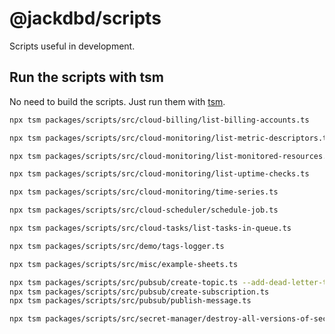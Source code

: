 # @jackdbd/scripts

Scripts useful in development.

## Run the scripts with tsm

No need to build the scripts. Just run them with [tsm](https://github.com/lukeed/tsm).

```sh
npx tsm packages/scripts/src/cloud-billing/list-billing-accounts.ts
```

```sh
npx tsm packages/scripts/src/cloud-monitoring/list-metric-descriptors.ts

npx tsm packages/scripts/src/cloud-monitoring/list-monitored-resources.ts

npx tsm packages/scripts/src/cloud-monitoring/list-uptime-checks.ts

npx tsm packages/scripts/src/cloud-monitoring/time-series.ts
```

```sh
npx tsm packages/scripts/src/cloud-scheduler/schedule-job.ts
```

```sh
npx tsm packages/scripts/src/cloud-tasks/list-tasks-in-queue.ts
```

```sh
npx tsm packages/scripts/src/demo/tags-logger.ts
```

```sh
npx tsm packages/scripts/src/misc/example-sheets.ts
```

```sh
npx tsm packages/scripts/src/pubsub/create-topic.ts --add-dead-letter-topic
npx tsm packages/scripts/src/pubsub/create-subscription.ts
npx tsm packages/scripts/src/pubsub/publish-message.ts
```

```sh
npx tsm packages/scripts/src/secret-manager/destroy-all-versions-of-secret.ts
```

